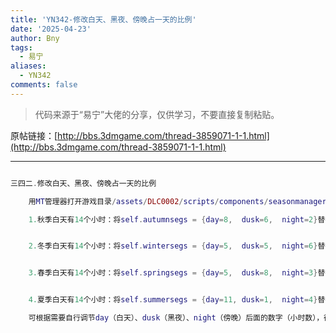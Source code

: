 ```yaml
---
title: 'YN342-修改白天、黑夜、傍晚占一天的比例'
date: '2025-04-23'
author: Bny
tags:
  - 易宁
aliases:
  - YN342
comments: false
---
```


> 代码来源于“易宁”大佬的分享，仅供学习，不要直接复制粘贴。

原帖链接：[http://bbs.3dmgame.com/thread-3859071-1-1.html](http://bbs.3dmgame.com/thread-3859071-1-1.html)

---

```lua  

三四二.修改白天、黑夜、傍晚占一天的比例	用MT管理器打开游戏目录/assets/DLC0002/scripts/components/seasonmanager.lua文件，	1.秋季白天有14个小时：将self.autumnsegs = {day=8,  dusk=6,  night=2}替换为self.autumnsegs = {day=12,  dusk=2,  night=2}	2.冬季白天有14个小时：将self.wintersegs = {day=5,  dusk=5,  night=6}替换为self.wintersegs = {day=12,  dusk=2,  night=2}	3.春季白天有14个小时：将self.springsegs = {day=5,  dusk=8,  night=3}替换为self.springsegs = {day=12,  dusk=2,  night=2}	4.夏季白天有14个小时：将self.summersegs = {day=11, dusk=1,  night=4}替换为self.summersegs = {day=12, dusk=2,  night=2}	可根据需要自行调节day（白天）、dusk（黑夜）、night（傍晚）后面的数字（小时数），得到想要的时间比例

```  

